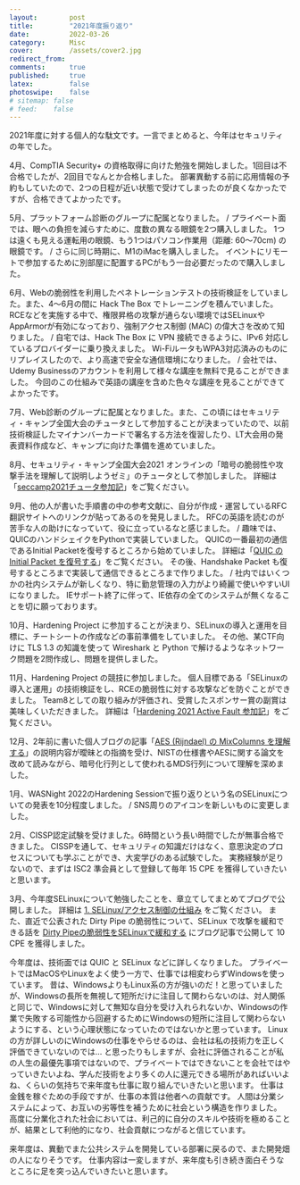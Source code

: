```yaml
---
layout:        post
title:         "2021年度振り返り"
date:          2022-03-26
category:      Misc
cover:         /assets/cover2.jpg
redirect_from:
comments:      true
published:     true
latex:         false
photoswipe:    false
# sitemap: false
# feed:    false
---
```


2021年度に対する個人的な駄文です。一言でまとめると、今年はセキュリティの年でした。

4月、CompTIA Security+ の資格取得に向けた勉強を開始しました。1回目は不合格でしたが、2回目でなんとか合格しました。
部署異動する前に応用情報の予約もしていたので、2つの日程が近い状態で受けてしまったのが良くなかったですが、合格できてよかったです。

5月、プラットフォーム診断のグループに配属となりました。
/
プライベート面では、眼への負担を減らすために、度数の異なる眼鏡を2つ購入しました。
1つは遠くも見える運転用の眼鏡、もう1つはパソコン作業用（距離: 60〜70cm) の眼鏡です。
/
さらに同じ時期に、M1のiMacを購入しました。
イベントにリモートで参加するために別部屋に配置するPCがもう一台必要だったので購入しました。

6月、Webの脆弱性を利用したペネトレーションテストの技術検証をしていました。また、4〜6月の間に Hack The Box でトレーニングを積んでいました。
RCEなどを実施する中で、権限昇格の攻撃が通らない環境ではSELinuxやAppArmorが有効になっており、強制アクセス制御 (MAC) の偉大さを改めて知りました。
/
自宅では、Hack The Box に VPN 接続できるように、IPv6 対応しているプロバイダーに乗り換えました。
Wi-FiルータもWPA3対応済みのものにリプレイスしたので、より高速で安全な通信環境になりました。
/
会社では、Udemy Businessのアカウントを利用して様々な講座を無料で見ることができました。
今回のこの仕組みで英語の講座を含めた色々な講座を見ることができてよかったです。

7月、Web診断のグループに配属となりました。また、この頃にはセキュリティ・キャンプ全国大会のチュータとして参加することが決まっていたので、以前技術検証したマイナンバーカードで署名する方法を復習したり、LT大会用の発表資料作成など、キャンプに向けた準備を進めていました。

8月、セキュリティ・キャンプ全国大会2021 オンラインの「暗号の脆弱性や攻撃手法を理解して説明しようゼミ」のチュータとして参加しました。
詳細は「[seccamp2021チュータ参加記](https://tex2e.github.io/blog/misc/seccamp2021)」をご覧ください。

9月、他の人が書いた手順書の中の参考文献に、自分が作成・運営しているRFC翻訳サイトへのリンクが貼ってあるのを発見しました。
RFCの英語を読むのが苦手な人の助けになっていて、役に立っているなと感じました。
/
趣味では、QUICのハンドシェイクをPythonで実装していました。
QUICの一番最初の通信であるInitial Packetを復号するところから始めていました。
詳細は「[QUIC の Initial Packet を復号する](https://tex2e.github.io/blog/protocol/quic-initial-packet-decrypt)」をご覧ください。
その後、Handshake Packet も復号するところまで実装して通信できるところまで作りました。
/
社内ではいくつかの社内システムが新しくなり、特に勤怠管理の入力がより綺麗で使いやすいUIになりました。
IEサポート終了に伴って、IE依存の全てのシステムが無くなることを切に願っております。

10月、Hardening Project に参加することが決まり、SELinuxの導入と運用を目標に、チートシートの作成などの事前準備をしていました。
その他、某CTF向けに TLS 1.3 の知識を使って Wireshark と Python で解けるようなネットワーク問題を2問作成し、問題を提供しました。

11月、Hardening Project の競技に参加しました。
個人目標である「SELinuxの導入と運用」の技術検証をし、RCEの脆弱性に対する攻撃などを防ぐことができました。
Team8としての取り組みが評価され、受賞したスポンサー賞の副賞は美味しくいただきました。
詳細は「[Hardening 2021 Active Fault 参加記](https://tex2e.github.io/blog/misc/hardening2021af)」をご覧ください。

12月、2年前に書いた個人ブログの記事「[AES (Rijndael) の MixColumns を理解する](https://tex2e.github.io/blog/crypto/aes-mix-columns)」の説明内容が曖昧との指摘を受け、NISTの仕様書やAESに関する論文を改めて読みながら、暗号化行列として使われるMDS行列について理解を深めました。

1月、WASNight 2022のHardening Sessionで振り返りという名のSELinuxについての発表を10分程度しました。
/
SNS周りのアイコンを新しいものに変更しました。

2月、CISSP認定試験を受けました。6時間という長い時間でしたが無事合格できました。
CISSPを通して、セキュリティの知識だけはなく、意思決定のプロセスについても学ぶことができ、大変学びのある試験でした。
実務経験が足りないので、まずは ISC2 準会員として登録して毎年 15 CPE を獲得していきたいと思います。

3月、今年度SELinuxについて勉強したことを、章立てしてまとめてブログで公開しました。
詳細は [1. SELinux/アクセス制御の仕組み](https://tex2e.github.io/blog/linux/1-access-control) をご覧ください。
また、直近で公表された Dirty Pipe の脆弱性について、SELinux で攻撃を緩和できる話を [Dirty Pipeの脆弱性をSELinuxで緩和する](https://tex2e.github.io/blog/linux/dirty-pipe) にブログ記事で公開して 10 CPE を獲得しました。

今年度は、技術面では QUIC と SELinux などに詳しくなりました。
プライベートではMacOSやLinuxをよく使う一方で、仕事では相変わらずWindowsを使っています。
昔は、WindowsよりもLinux系の方が強いのだ！と思っていましたが、Windowsの長所を無視して短所だけに注目して関わらないのは、対人関係と同じで、Windowsに対して無知な自分を受け入れられないか、Windowsの作業で失敗する可能性から回避するためにWindowsの短所に注目して関わらないようにする、という心理状態になっていたのではないかと思っています。
Linuxの方が詳しいのにWindowsの仕事をやらせるのは、会社は私の技術力を正しく評価できていないのでは... と思ったりもしますが、会社に評価されることが私の人生の最優先事項ではないので、プライベートではできないことを会社ではやっていきたいよね、学んだ技術をより多くの人に還元できる場所があればいいよね、くらいの気持ちで来年度も仕事に取り組んでいきたいと思います。
仕事は金銭を稼ぐための手段ですが、仕事の本質は他者への貢献です。
人間は分業システムによって、お互いの劣等性を補うために社会という構造を作りました。
高度に分業化された社会においては、利己的に自分のスキルや技術を極めることが、結果として利他的になり、社会貢献につながると信じています。

来年度は、異動でまた公共システムを開発している部署に戻るので、また開発畑の人になりそうです。
仕事内容は一変しますが、来年度も引き続き面白そうなところに足を突っ込んでいきたいと思います。
